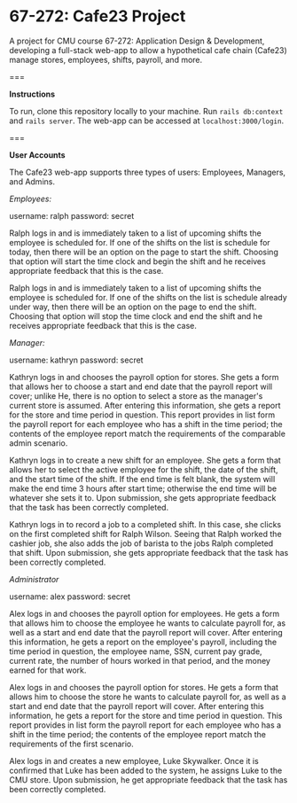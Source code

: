 67-272: Cafe23 Project
===

A project for CMU course 67-272: Application Design & Development, developing a full-stack web-app to allow a hypothetical cafe chain (Cafe23) manage stores, employees, shifts, payroll, and more.

===

**Instructions**

To run, clone this repository locally to your machine. Run `rails db:context` and `rails server`. The web-app can be accessed at `localhost:3000/login`.

===

**User Accounts**

The Cafe23 web-app supports three types of users: Employees, Managers, and Admins.


*Employees:*

username: ralph
password: secret

Ralph logs in and is immediately taken to a list of upcoming shifts the employee is scheduled for. If one of the shifts on the list is schedule for today, then there will be an option on the page to start the shift. Choosing that option will start the time clock and begin the shift and he receives appropriate feedback that this is the case.

Ralph logs in and is immediately taken to a list of upcoming shifts the employee is scheduled for. If one of the shifts on the list is schedule already under way, then there will be an option on the page to end the shift. Choosing that option will stop the time clock and end the shift and he receives appropriate feedback that this is the case.


*Manager:*

username: kathryn
password: secret

Kathryn logs in and chooses the payroll option for stores. She gets a form that allows her to choose a start and end date that the payroll report will cover; unlike He, there is no option to select a store as the manager's current store is assumed. After entering this information, she gets a report for the store and time period in question. This report provides in list form the payroll report for each employee who has a shift in the time period; the contents of the employee report match the requirements of the comparable admin scenario.

Kathryn logs in to create a new shift for an employee. She gets a form that allows her to select the active employee for the shift, the date of the shift, and the start time of the shift. If the end time is felt blank, the system will make the end time 3 hours after start time; otherwise the end time will be whatever she sets it to. Upon submission, she gets appropriate feedback that the task has been correctly completed.

Kathryn logs in to record a job to a completed shift. In this case, she clicks on the first completed shift for Ralph Wilson. Seeing that Ralph worked the cashier job, she also adds the job of barista to the jobs Ralph completed that shift. Upon submission, she gets appropriate feedback that the task has been correctly completed.


*Administrator*

username: alex
password: secret

Alex logs in and chooses the payroll option for employees. He gets a form that allows him to choose the employee he wants to calculate payroll for, as well as a start and end date that the payroll report will cover. After entering this information, he gets a report on the employee's payroll, including the time period in question, the employee name, SSN, current pay grade, current rate, the number of hours worked in that period, and the money earned for that work.

Alex logs in and chooses the payroll option for stores. He gets a form that allows him to choose the store he wants to calculate payroll for, as well as a start and end date that the payroll report will cover. After entering this information, he gets a report for the store and time period in question. This report provides in list form the payroll report for each employee who has a shift in the time period; the contents of the employee report match the requirements of the first scenario.

Alex logs in and creates a new employee, Luke Skywalker. Once it is confirmed that Luke has been added to the system, he assigns Luke to the CMU store. Upon submission, he get appropriate feedback that the task has been correctly completed.